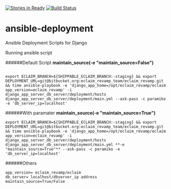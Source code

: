 [![Stories in Ready](https://badge.waffle.io/censof/ansible-deployment.png?label=ready&title=Ready)](https://waffle.io/censof/ansible-deployment)
[![Build Status](https://travis-ci.org/censof/ansible-deployment.svg?branch=master)](https://travis-ci.org/censof/ansible-deployment)
# ansible-deployment
Ansible Deployment Scripts for Django


Running ansible script

######Default Script 
**maintain_source(-e "maintain_source=False")**
```

export ECLAIM_BRANCH=${SHIPPABLE_ECLAIM_BRANCH:-staging} && export DEPLOYMENT_URL=git@bitbucket.org:eclaim_revamp_team/eclaim_revamp.git && time ansible-playbook -e 'django_app_home=/opt/eclaim_revamp/eclaim app_version=eclaim_revamp' -i django_app_server_db_server/deployment/hosts django_app_server_db_server/deployment/main.yml --ask-pass -c paramiko -e 'db_server_ip=localhost'
```

######With paramater 
**maintain_source(-e "maintain_source=True")**

```
export ECLAIM_BRANCH=${SHIPPABLE_ECLAIM_BRANCH:-staging} && export DEPLOYMENT_URL=git@bitbucket.org:eclaim_revamp_team/eclaim_revamp.git && time ansible-playbook -e 'django_app_home=/opt/eclaim_revamp/eclaim app_version=eclaim_revamp' -i django_app_server_db_server/deployment/hosts django_app_server_db_server/deployment/main.yml **-e "maintain_source=True"** --ask-pass -c paramiko -e 'db_server_ip=localhost'
```

######Others

```
app_version= eclaim_revamp/eclaim
db_server= localhost/dbserver_ip address
maintain_source=True/False
```







